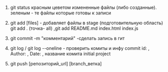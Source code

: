 1. git status
   красным цеветом измененные файлы (либо созданные).
   зеленым - те файлы которые готовы к записи

2. git add [files] - добавляет файлы в stage (подготовительную область)
   git add . (точка- all) ,git add README.md index.html index.js

3. git commit -m "комментарий" -сделать запись в гит

4. git log / git log --oneline - проверить комиты и инфу
   commit id: , Author: , Date: , название комита initial project

5. git push [репозиторий_url] [branch_ветка]
